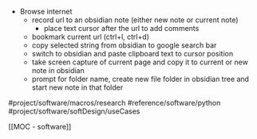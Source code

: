 
* Browse internet
	* record url to an obsidian note (either new note or current note)
		* place text cursor after the url to add comments
	* bookmark current url (ctrl+l, ctrl+d)
	* copy selected string from obsidian to google search bar
	* switch to obsidian and paste clipboard text to cursor position
	* take screen capture of current page and copy it to current or new note in obsidian
	* prompt for folder name, create new file folder in obsidian tree and start new note in that folder


#project/software/macros/research
#reference/software/python
#project/software/softDesign/useCases

[[MOC - software]]